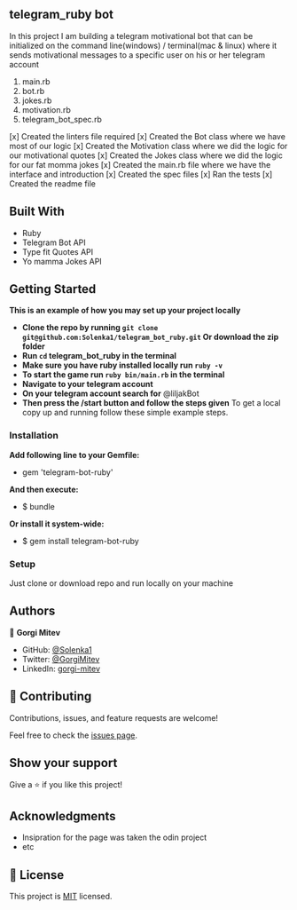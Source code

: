 ## telegram_ruby bot

In this project I am building a telegram motivational bot that can be initialized on the command line(windows) / terminal(mac & linux) where it sends motivational messages to a specific user on his or her telegram account

1. main.rb
2. bot.rb
3. jokes.rb
4. motivation.rb
5. telegram_bot_spec.rb


[x] Created the linters file required
[x] Created the Bot class where we have most of our logic
[x] Created the Motivation class where we did the logic for our motivational quotes
[x] Created the Jokes class where we did the logic for our fat momma jokes
[x] Created the main.rb file where we have the interface and introduction
[x] Created the spec files
[x] Ran the tests
[x] Created the readme file

## Built With

- Ruby
- Telegram Bot API
- Type fit Quotes API
- Yo mamma Jokes API

## Getting Started

**This is an example of how you may set up your project locally**
- **Clone the repo by running `git clone git@github.com:Solenka1/telegram_bot_ruby.git` Or download the zip folder**
- **Run `cd` telegram_bot_ruby in the terminal**
- **Make sure you have ruby installed locally run `ruby -v`**
- **To start the game run `ruby bin/main.rb` in the terminal**
- **Navigate to your telegram account**
- **On your telegram account search for**
    @liljakBot
- **Then press the /start button and follow the steps given**
To get a local copy up and running follow these simple example steps.

### Installation

**Add following line to your Gemfile:**

- gem 'telegram-bot-ruby'

**And then execute:**

- $ bundle

**Or install it system-wide:**

- $ gem install telegram-bot-ruby

### Setup

Just clone or download repo and run locally on your machine

## Authors

👤 **Gorgi Mitev**

- GitHub: [@Solenka1](https://github.com/Solenka1)
- Twitter: [@GorgiMitev](https://twitter.com/GorgiMitev)
- LinkedIn: [gorgi-mitev](https://www.linkedin.com/in/gorgi-mitev-a350311b8/)

## 🤝 Contributing

Contributions, issues, and feature requests are welcome!

Feel free to check the [issues page](issues/).

## Show your support

Give a ⭐️ if you like this project!

## Acknowledgments

- Insipration for the page was taken the odin project 
- etc

## 📝 License

This project is [MIT](lic.url) licensed.